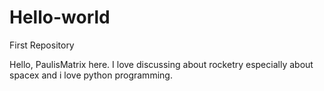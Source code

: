 # Hello-world
First Repository


Hello, PaulisMatrix here.
I love discussing about rocketry especially about spacex and i love python programming.
